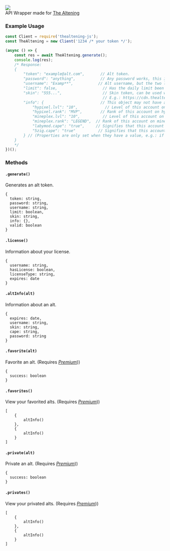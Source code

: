 ![](https://nodei.co/npm/*thealtening-js.png?downloads=true)\
API Wrapper made for [The Altening](https://thealtening.com)

### Example Usage
```js
const Client = require('thealtening-js');
const TheAltening = new Client('1234 /* your token */');

(async () => {
    const res = await TheAltening.generate();
    console.log(res);
    /* Response:
    {
        "token": "example@alt.com",       // Alt token.
        "password": "anything",           // Any password works, this is provided for convenience.
        "username": "Examp**",           // Alt username, but the two last characters are hidden.
        "limit": false,                    // Has the daily limit been reached (*100 alts/24 hours).
        "skin": "555...",                  // Skin token, can be used with the cdn to retrieve skin information of the account.
                                           // E.g.: https://cdn.thealtening.com/skins/body/555....png
        "info": {                         // This object may not have any properties set.
            "hypixel.lvl": "10",            // Level of this account on hypixel.
            "hypixel.rank": "MVP",        // Rank of this account on hypixel.
            "mineplex.lvl": "10",          // Level of this account on mineplex.
            "mineplex.rank": "LEGEND",  // Rank of this account on mineplex.
            "labymod.cape": "true",     // Signifies that this account has a cape from the mod LabyMod.
            "5zig.cape": "true"          // Signifies that this account has a cape from the mod 5Zig.
        } // (Properties are only set when they have a value, e.g.: if an account doesn't have a labymod cape then 'labymod.cape' property is not present)
    }
    */
})();
```

### Methods
#### `.generate()`
Generates an alt token.
```
{
  token: string,
  password: string,
  username: string,
  limit: boolean,
  skin: string,
  info: {},
  valid: boolean
}

```

#### `.license()`
Information about your license.
```
{
  username: string,
  hasLicense: boolean,
  licenseType: string,
  expires: date
}
```

#### `.altInfo(alt)`
Information about an alt.
```
{
  expires: date,
  username: string,
  skin: string,
  cape: string,
  password: string
}
```

#### `.favorite(alt)`
Favorite an alt. (Requires _[Premium](https://panel.thealtening.com/#prices)_))
```
{
  success: boolean
}
```

#### `.favorites()`
View your favorited alts. (Requires _[Premium](https://panel.thealtening.com/#prices)_))
```
[
    {
        altInfo()
    },
    {
        altInfo()
    }
]
```

#### `.private(alt)`
Private an alt. (Requires _[Premium](https://panel.thealtening.com/#prices)_))
```
{
  success: boolean
}
```

#### `.privates()`
View your privated alts. (Requires _[Premium](https://panel.thealtening.com/#prices)_))
```
[
    {
        altInfo()
    },
    {
        altInfo()
    }
]
```